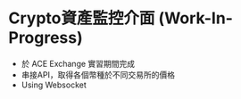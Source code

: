# Crypto資產監控介面 (Work-In-Progress)
- 於 ACE Exchange 實習期間完成
- 串接API，取得各個幣種於不同交易所的價格
- Using Websocket
